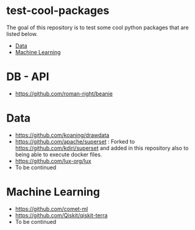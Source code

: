 # test-cool-packages

The goal of this repository is to test some cool python packages that are listed below. 

* [Data](#Data)
* [Machine Learning](#Machine-Learning)

# DB - API
* https://github.com/roman-right/beanie

# Data
* https://github.com/koaning/drawdata
* https://github.com/apache/superset : Forked to https://github.com/kdiri/superset and added in this repository also to being able to execute docker files.
* https://github.com/lux-org/lux
* To be continued

# Machine Learning
* https://github.com/comet-ml
* https://github.com/Qiskit/qiskit-terra
* To be continued
